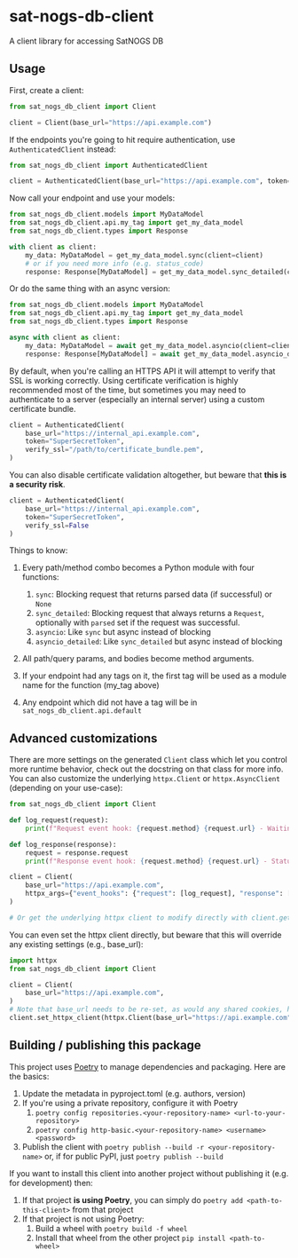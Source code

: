 # sat-nogs-db-client
A client library for accessing SatNOGS DB

## Usage
First, create a client:

```python
from sat_nogs_db_client import Client

client = Client(base_url="https://api.example.com")
```

If the endpoints you're going to hit require authentication, use `AuthenticatedClient` instead:

```python
from sat_nogs_db_client import AuthenticatedClient

client = AuthenticatedClient(base_url="https://api.example.com", token="SuperSecretToken")
```

Now call your endpoint and use your models:

```python
from sat_nogs_db_client.models import MyDataModel
from sat_nogs_db_client.api.my_tag import get_my_data_model
from sat_nogs_db_client.types import Response

with client as client:
    my_data: MyDataModel = get_my_data_model.sync(client=client)
    # or if you need more info (e.g. status_code)
    response: Response[MyDataModel] = get_my_data_model.sync_detailed(client=client)
```

Or do the same thing with an async version:

```python
from sat_nogs_db_client.models import MyDataModel
from sat_nogs_db_client.api.my_tag import get_my_data_model
from sat_nogs_db_client.types import Response

async with client as client:
    my_data: MyDataModel = await get_my_data_model.asyncio(client=client)
    response: Response[MyDataModel] = await get_my_data_model.asyncio_detailed(client=client)
```

By default, when you're calling an HTTPS API it will attempt to verify that SSL is working correctly. Using certificate verification is highly recommended most of the time, but sometimes you may need to authenticate to a server (especially an internal server) using a custom certificate bundle.

```python
client = AuthenticatedClient(
    base_url="https://internal_api.example.com", 
    token="SuperSecretToken",
    verify_ssl="/path/to/certificate_bundle.pem",
)
```

You can also disable certificate validation altogether, but beware that **this is a security risk**.

```python
client = AuthenticatedClient(
    base_url="https://internal_api.example.com", 
    token="SuperSecretToken", 
    verify_ssl=False
)
```

Things to know:
1. Every path/method combo becomes a Python module with four functions:
    1. `sync`: Blocking request that returns parsed data (if successful) or `None`
    1. `sync_detailed`: Blocking request that always returns a `Request`, optionally with `parsed` set if the request was successful.
    1. `asyncio`: Like `sync` but async instead of blocking
    1. `asyncio_detailed`: Like `sync_detailed` but async instead of blocking

1. All path/query params, and bodies become method arguments.
1. If your endpoint had any tags on it, the first tag will be used as a module name for the function (my_tag above)
1. Any endpoint which did not have a tag will be in `sat_nogs_db_client.api.default`

## Advanced customizations

There are more settings on the generated `Client` class which let you control more runtime behavior, check out the docstring on that class for more info. You can also customize the underlying `httpx.Client` or `httpx.AsyncClient` (depending on your use-case):

```python
from sat_nogs_db_client import Client

def log_request(request):
    print(f"Request event hook: {request.method} {request.url} - Waiting for response")

def log_response(response):
    request = response.request
    print(f"Response event hook: {request.method} {request.url} - Status {response.status_code}")

client = Client(
    base_url="https://api.example.com",
    httpx_args={"event_hooks": {"request": [log_request], "response": [log_response]}},
)

# Or get the underlying httpx client to modify directly with client.get_httpx_client() or client.get_async_httpx_client()
```

You can even set the httpx client directly, but beware that this will override any existing settings (e.g., base_url):

```python
import httpx
from sat_nogs_db_client import Client

client = Client(
    base_url="https://api.example.com",
)
# Note that base_url needs to be re-set, as would any shared cookies, headers, etc.
client.set_httpx_client(httpx.Client(base_url="https://api.example.com", proxies="http://localhost:8030"))
```

## Building / publishing this package
This project uses [Poetry](https://python-poetry.org/) to manage dependencies  and packaging.  Here are the basics:
1. Update the metadata in pyproject.toml (e.g. authors, version)
1. If you're using a private repository, configure it with Poetry
    1. `poetry config repositories.<your-repository-name> <url-to-your-repository>`
    1. `poetry config http-basic.<your-repository-name> <username> <password>`
1. Publish the client with `poetry publish --build -r <your-repository-name>` or, if for public PyPI, just `poetry publish --build`

If you want to install this client into another project without publishing it (e.g. for development) then:
1. If that project **is using Poetry**, you can simply do `poetry add <path-to-this-client>` from that project
1. If that project is not using Poetry:
    1. Build a wheel with `poetry build -f wheel`
    1. Install that wheel from the other project `pip install <path-to-wheel>`
